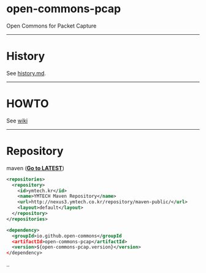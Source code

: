 # open-commons-pcap
Open Commons for Packet Capture

---
# History
See [history.md](./history.md).

---
# HOWTO
See [wiki](https://github.com/open-commons/open-commons-pcap/wiki)

---
# Repository
maven (**[Go to LATEST](http://nexus3.ymtech.co.kr/#browse/browse:maven-public:open%2Fcommons%2Fopen-commons-core)**)
``` xml
<repositories>
  <repository>
    <id>ymtech.kr</id>
    <name>YMTECH Maven Repository</name>
    <url>http://nexus3.ymtech.co.kr/repository/maven-public/</url>
    <layout>default</layout>
  </repository>
</repositories>

<dependency>
  <groupId>io.github.open-commons</groupId
  <artifactId>open-commons-pcap</artifactId>
  <version>${open-commons-pcap.version}</version>
</dependency>
```

..
